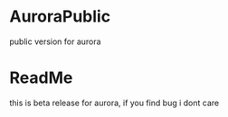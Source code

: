# AuroraPublic
public version for aurora

# ReadMe
this is beta release for aurora, if you find bug i dont care
